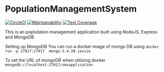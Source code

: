 # PopulationManagementSystem

[![CircleCI](https://circleci.com/gh/malmike/PopulationManagementSystem.svg?style=svg)](https://circleci.com/gh/malmike/PopulationManagementSystem)
[![Maintainability](https://api.codeclimate.com/v1/badges/dbe64614cde498572286/maintainability)](https://codeclimate.com/github/malmike/PopulationManagementSystem/maintainability)
[![Test Coverage](https://api.codeclimate.com/v1/badges/dbe64614cde498572286/test_coverage)](https://codeclimate.com/github/malmike/PopulationManagementSystem/test_coverage)

This is an poplutation management application built using NodeJS, Express and MongoDB


Setting up MongoDB
You can run a docker image of mongo DB using
`docker run -p 27017:27017  mongo:3.4.20-jessie`

To set the URL of mongoDB when utilizing docker
`mongodb://localhost:27017/smsapplication`